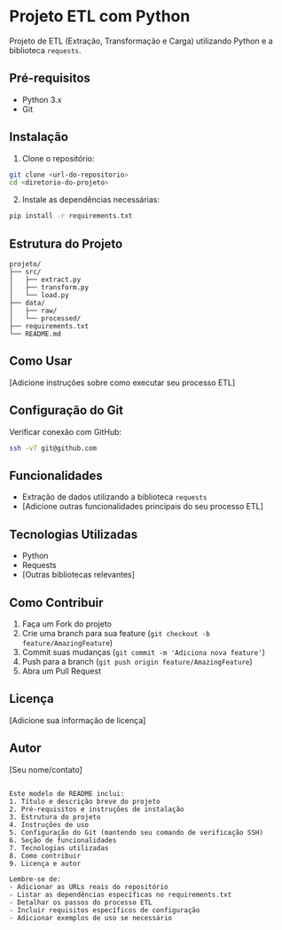 # Projeto ETL com Python

Projeto de ETL (Extração, Transformação e Carga) utilizando Python e a biblioteca `requests`.

## Pré-requisitos

- Python 3.x
- Git

## Instalação

1. Clone o repositório:
```bash
git clone <url-do-repositorio>
cd <diretorio-do-projeto>
```

2. Instale as dependências necessárias:
```bash
pip install -r requirements.txt
```

## Estrutura do Projeto

```
projeto/
├── src/
│   ├── extract.py
│   ├── transform.py
│   └── load.py
├── data/
│   ├── raw/
│   └── processed/
├── requirements.txt
└── README.md
```

## Como Usar

[Adicione instruções sobre como executar seu processo ETL]

## Configuração do Git

Verificar conexão com GitHub:
```bash
ssh -vT git@github.com
```

## Funcionalidades

- Extração de dados utilizando a biblioteca `requests`
- [Adicione outras funcionalidades principais do seu processo ETL]

## Tecnologias Utilizadas

- Python
- Requests
- [Outras bibliotecas relevantes]

## Como Contribuir

1. Faça um Fork do projeto
2. Crie uma branch para sua feature (`git checkout -b feature/AmazingFeature`)
3. Commit suas mudanças (`git commit -m 'Adiciona nova feature'`)
4. Push para a branch (`git push origin feature/AmazingFeature`)
5. Abra um Pull Request

## Licença

[Adicione sua informação de licença]

## Autor

[Seu nome/contato]
```

Este modelo de README inclui:
1. Título e descrição breve do projeto
2. Pré-requisitos e instruções de instalação
3. Estrutura do projeto
4. Instruções de uso
5. Configuração do Git (mantendo seu comando de verificação SSH)
6. Seção de funcionalidades
7. Tecnologias utilizadas
8. Como contribuir
9. Licença e autor

Lembre-se de:
- Adicionar as URLs reais do repositório
- Listar as dependências específicas no requirements.txt
- Detalhar os passos do processo ETL
- Incluir requisitos específicos de configuração
- Adicionar exemplos de uso se necessário
